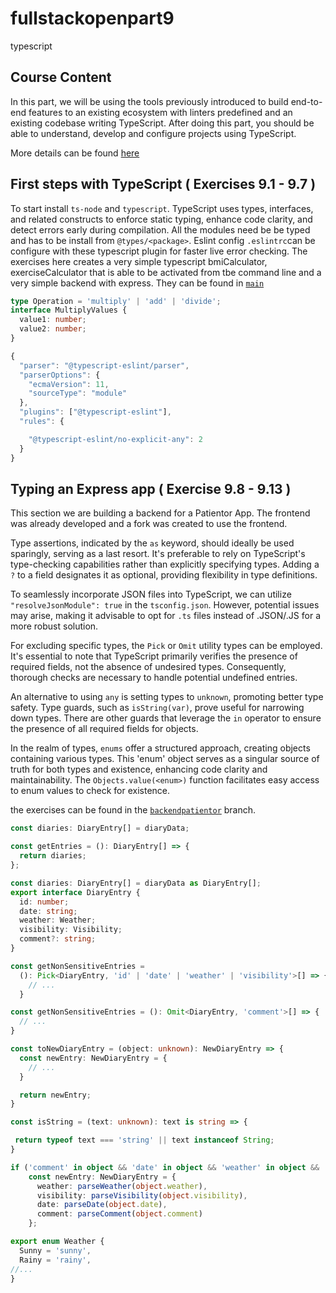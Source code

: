 # fullstackopenpart9
typescript
## Course Content
In this part, we will be using the tools previously introduced to build end-to-end features to an existing ecosystem with linters predefined and an existing codebase writing TypeScript. After doing this part, you should be able to understand, develop and configure projects using TypeScript.

More details can be found [here](https://fullstackopen.com/en/part9)

## First steps with TypeScript ( Exercises 9.1 - 9.7 )
To start install ```ts-node``` and ```typescript```. TypeScript uses types, interfaces, and related constructs to enforce static typing, enhance code clarity, and detect errors early during compilation.
All the modules need be be typed and has to be install from ```@types/<package>```. Eslint config ```.eslintrc```can be configure with these typescript plugin for faster live error checking.
The exercises here creates a very simple typescript bmiCalculator, exerciseCalculator that is able to be activated from tbe command line and a very simple backend with express. They can be found in [```main```](https://github.com/xhello00o/fullstackopenpart9/blob/main)
```typescript
type Operation = 'multiply' | 'add' | 'divide';
interface MultiplyValues {
  value1: number;
  value2: number;
}
```
```typescript
{
  "parser": "@typescript-eslint/parser",
  "parserOptions": {
    "ecmaVersion": 11,
    "sourceType": "module"
  },
  "plugins": ["@typescript-eslint"],
  "rules": {

    "@typescript-eslint/no-explicit-any": 2
  }
}
```
## Typing an Express app ( Exercise 9.8 - 9.13 ) 
This section we are building a backend for a Patientor App. The frontend was already developed and a fork was created to use the frontend. 

Type assertions, indicated by the ```as``` keyword, should ideally be used sparingly, serving as a last resort. It's preferable to rely on TypeScript's type-checking capabilities rather than explicitly specifying types. Adding a ```?``` to a field designates it as optional, providing flexibility in type definitions.

To seamlessly incorporate JSON files into TypeScript, we can utilize ```"resolveJsonModule": true``` in the ```tsconfig.json```. However, potential issues may arise, making it advisable to opt for ```.ts``` files instead of .JSON/.JS for a more robust solution.

For excluding specific types, the ```Pick``` or ```Omit``` utility types can be employed. It's essential to note that TypeScript primarily verifies the presence of required fields, not the absence of undesired types. Consequently, thorough checks are necessary to handle potential undefined entries.

An alternative to using ```any``` is setting types to ```unknown```, promoting better type safety. Type guards, such as ```isString(var)```, prove useful for narrowing down types. There are other guards that leverage the ```in``` operator to ensure the presence of all required fields for objects.

In the realm of types, ```enums``` offer a structured approach, creating objects containing various types. This 'enum' object serves as a singular source of truth for both types and existence, enhancing code clarity and maintainability. The ```Objects.value(<enum>)``` function facilitates easy access to enum values to check for existence.

the exercises can be found in the [```backendpatientor```](https://github.com/xhello00o/fullstackopenpart9/blob/backendpatientor) branch.

```typescript
const diaries: DiaryEntry[] = diaryData;

const getEntries = (): DiaryEntry[] => {
  return diaries;
};

const diaries: DiaryEntry[] = diaryData as DiaryEntry[];
export interface DiaryEntry {
  id: number;
  date: string;
  weather: Weather;
  visibility: Visibility;
  comment?: string;
}
```
```typescript
const getNonSensitiveEntries =
  (): Pick<DiaryEntry, 'id' | 'date' | 'weather' | 'visibility'>[] => {
    // ...
  }

const getNonSensitiveEntries = (): Omit<DiaryEntry, 'comment'>[] => {
  // ...
}
```
```typescript
const toNewDiaryEntry = (object: unknown): NewDiaryEntry => {
  const newEntry: NewDiaryEntry = {
    // ...
  }

  return newEntry;
}

const isString = (text: unknown): text is string => {

 return typeof text === 'string' || text instanceof String;
}

if ('comment' in object && 'date' in object && 'weather' in object && 'visibility' in object)  {
    const newEntry: NewDiaryEntry = {
      weather: parseWeather(object.weather),
      visibility: parseVisibility(object.visibility),
      date: parseDate(object.date),
      comment: parseComment(object.comment)
    };
```
```typescript
export enum Weather {
  Sunny = 'sunny',
  Rainy = 'rainy',
//...
}

```

